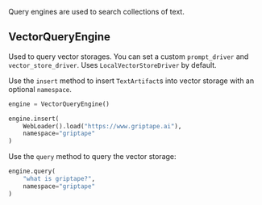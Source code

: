 Query engines are used to search collections of text.

## VectorQueryEngine

Used to query vector storages. You can set a custom `prompt_driver` and `vector_store_driver`. Uses `LocalVectorStoreDriver` by default.

Use the `insert` method to insert `TextArtifact`s into vector storage with an optional `namespace`.

```python
engine = VectorQueryEngine()

engine.insert(
    WebLoader().load("https://www.griptape.ai"),
    namespace="griptape"
)
```

Use the `query` method to query the vector storage:

```python
engine.query(
    "what is griptape?",
    namespace="griptape"
)
```